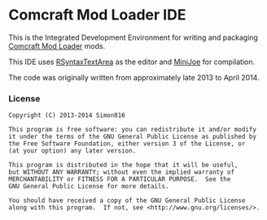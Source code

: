 ﻿# Comcraft Mod Loader IDE

This is the Integrated Development Environment for writing and packaging [Comcraft Mod Loader](https://github.com/simon816/ComcraftModLoader) mods.

This IDE uses [RSyntaxTextArea](https://bobbylight.github.io/RSyntaxTextArea/) as the editor and [MiniJoe](https://code.google.com/archive/p/minijoe/) for compilation.

The code was originally written from approximately late 2013 to April 2014.

### License
```
Copyright (C) 2013-2014 Simon816

This program is free software: you can redistribute it and/or modify
it under the terms of the GNU General Public License as published by
the Free Software Foundation, either version 3 of the License, or
(at your option) any later version.

This program is distributed in the hope that it will be useful,
but WITHOUT ANY WARRANTY; without even the implied warranty of
MERCHANTABILITY or FITNESS FOR A PARTICULAR PURPOSE.  See the
GNU General Public License for more details.

You should have received a copy of the GNU General Public License
along with this program.  If not, see <http://www.gnu.org/licenses/>.
```
